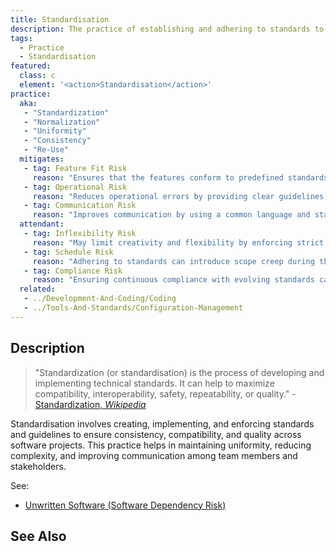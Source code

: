 ```yaml
---
title: Standardisation
description: The practice of establishing and adhering to standards to ensure consistency, compatibility, and quality in software development.
tags: 
  - Practice
  - Standardisation
featured: 
  class: c
  element: '<action>Standardisation</action>'
practice:
  aka: 
   - "Standardization"
   - "Normalization"
   - "Uniformity"
   - "Consistency"
   - "Re-Use"
  mitigates:
   - tag: Feature Fit Risk
     reason: "Ensures that the features conform to predefined standards, reducing variability and potentially widening accessibility."
   - tag: Operational Risk
     reason: "Reduces operational errors by providing clear guidelines and protocols."
   - tag: Communication Risk
     reason: "Improves communication by using a common language and standardized terms."
  attendant:
   - tag: Inflexibility Risk
     reason: "May limit creativity and flexibility by enforcing strict adherence to standards."
   - tag: Schedule Risk
     reason: "Adhering to standards can introduce scope creep during the implementation phase."
   - tag: Compliance Risk
     reason: "Ensuring continuous compliance with evolving standards can be challenging."
  related:
   - ../Development-And-Coding/Coding
   - ../Tools-And-Standards/Configuration-Management
---
```


<PracticeIntro details={frontMatter} /> 

## Description

> "Standardization (or standardisation) is the process of developing and implementing technical standards. It can help to maximize compatibility, interoperability, safety, repeatability, or quality." - [Standardization, _Wikipedia_](https://en.wikipedia.org/wiki/Standardization)

Standardisation involves creating, implementing, and enforcing standards and guidelines to ensure consistency, compatibility, and quality across software projects. This practice helps in maintaining uniformity, reducing complexity, and improving communication among team members and stakeholders.

See:
- [Unwritten Software (Software Dependency Risk)](/risks/Software-Dependency-Risk#unwritten-software)


## See Also

<TagList tag="Standardisation" />